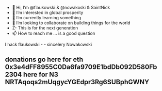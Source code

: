 - 👋 Hi, I’m @flaukowski & @nowakoski & SaintNick
- 👀 I’m interested in global prosperity
- 🌱 I’m currently learning something
- 💞️ I’m looking to collaborate on building things for the world
- Z- This is for the next generation
- 📫 How to reach me ... is a good question

I hack flaukowski - - sincelery Nowakowski

donations go here for eth  0x3e4dFF8955C0Da6fa9709E1bdDb092D580Fb2304
              here for N3  NRTAqoqs2mUqgycYGEdpr3Rg6SUBphGWNY
- 

<!---
flaukowski/flaukowski is a ✨ special ✨ repository because its `README.md` (this file) appears on your GitHub profile.
You can click the Preview link to take a look at your changes.
--->
